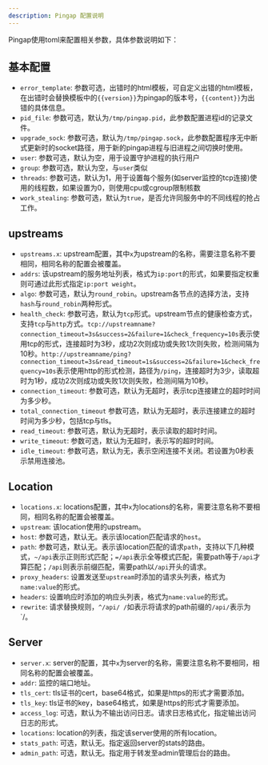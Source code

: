 ```yaml
---
description: Pingap 配置说明
---
```


Pingap使用toml来配置相关参数，具体参数说明如下：

## 基本配置

- `error_template`: 参数可选，出错时的html模板，可自定义出错的html模板，在出错时会替换模板中的`{{version}}`为pingap的版本号，`{{content}}`为出错的具体信息。
- `pid_file`: 参数可选，默认为`/tmp/pingap.pid`，此参数配置进程id的记录文件。
- `upgrade_sock`: 参数可选，默认为`/tmp/pingap.sock`，此参数配置程序无中断式更新时的socket路径，用于新的pingap进程与旧进程之间切换时使用。
- `user`: 参数可选，默认为空，用于设置守护进程的执行用户
- `group`: 参数可选，默认为空，与`user`类似
- `threads`: 参数可选，默认为1，用于设置每个服务(如server监控的tcp连接)使用的线程数，如果设置为0，则使用cpu或cgroup限制核数
- `work_stealing`: 参数可选，默认为`true`，是否允许同服务中的不同线程的抢占工作。

## upstreams

- `upstreams.x`: upstream配置，其中`x`为upstream的名称，需要注意名称不要相同，相同名称的配置会被覆盖。
- `addrs`: 该upstream的服务地址列表，格式为`ip:port`的形式，如果要指定权重则可通过此形式指定`ip:port weight`。
- `algo`: 参数可选，默认为`round_robin`。upstream各节点的选择方法，支持`hash`与`round_robin`两种形式。
- `health_check`: 参数可选，默认为`tcp`形式。upstream节点的健康检查方式，支持`tcp`与`http`方式。`tcp://upstreamname?connection_timeout=3s&success=2&failure=1&check_frequency=10s`表示使用tcp的形式，连接超时为3秒，成功2次则成功或失败1次则失败，检测间隔为10秒。`http://upstreamname/ping?connection_timeout=3s&read_timeout=1s&success=2&failure=1&check_frequency=10s`表示使用http的形式检测，路径为`/ping`，连接超时为3少，读取超时为1秒，成功2次则成功或失败1次则失败，检测间隔为10秒。
- `connection_timeout`: 参数可选，默认为无超时，表示tcp连接建立的超时时间为多少秒。
- `total_connection_timeout` 参数可选，默认为无超时，表示连接建立的超时时间为多少秒，包括tcp与tls。
- `read_timeout`: 参数可选，默认为无超时，表示读取的超时时间。
- `write_timeout`: 参数可选，默认为无超时，表示写的超时时间。
- `idle_timeout`: 参数可选，默认为无，表示空闲连接不关闭。若设置为0秒表示禁用连接池。

## Location

- `locations.x`: locations配置，其中`x`为locations的名称，需要注意名称不要相同，相同名称的配置会被覆盖。
- `upstream`: 该location使用的upstream。
- `host`: 参数可选，默认无。表示该location匹配请求的`host`。
- `path`: 参数可选，默认无。表示该location匹配的请求`path`，支持以下几种模式，`~/api`表示正则形式匹配；`=/api`表示全等模式匹配，需要path等于`/api`才算匹配；`/api`则表示前缀匹配，需要path以`/api`开头的请求。
- `proxy_headers`: 设置发送至`upstream`时添加的请求头列表，格式为`name:value`的形式。
- `headers`: 设置响应时添加的响应头列表，格式为`name:value`的形式。
- `rewrite`: 请求替换规则，`^/api/ /`如表示将请求的path前缀的`/api/`表示为`/。

## Server

- `server.x`: server的配置，其中`x`为server的名称，需要注意名称不要相同，相同名称的配置会被覆盖。
- `addr`: 监控的端口地址。
- `tls_cert`: tls证书的cert，base64格式，如果是https的形式才需要添加。
- `tls_key`: tls证书的key，base64格式，如果是https的形式才需要添加。
- `access_log`: 可选，默认为不输出访问日志。请求日志格式化，指定输出访问日志的形式。
- `locations`: location的列表，指定该server使用的所有location。
- `stats_path`: 可选，默认无。指定返回server的stats的路由。
- `admin_path`: 可选，默认无。指定用于转发至admin管理后台的路由。
